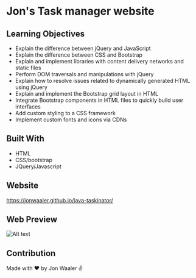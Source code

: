 # Jon's Task manager website

## Learning Objectives

- Explain the difference between jQuery and JavaScript
- Explain the difference between CSS and Bootstrap
- Explain and implement libraries with content delivery networks and static files
- Perform DOM traversals and manipulations with jQuery
- Explain how to resolve issues related to dynamically generated HTML using jQuery
- Explain and implement the Bootstrap grid layout in HTML
- Integrate Bootstrap components in HTML files to quickly build user interfaces
- Add custom styling to a CSS framework
- Implement custom fonts and icons via CDNs

## Built With

- HTML
- CSS/bootstrap
- JQuery/Javascript

## Website

https://jonwaaler.github.io/java-taskinator/

## Web Preview

![Alt text](https://i.imgur.com/B3FdDsP.png)

## Contribution

Made with ❤️ by Jon Waaler ✌
